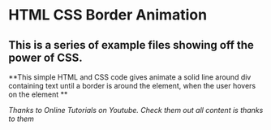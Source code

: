 # HTML CSS Border Animation

## This is a series of example files showing off the power of CSS.

**This simple HTML and CSS code gives animate a solid line around div containing text until a border is around the element, when the user hovers on the element
**

*Thanks to Online Tutorials on Youtube. Check them out all content is thanks to them*
